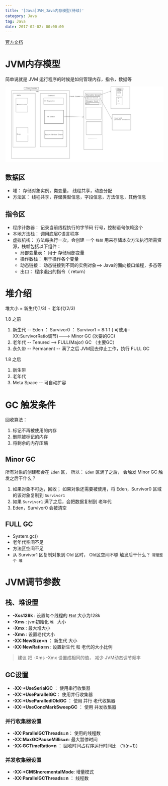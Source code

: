 ```yaml
---
title: '[Java]JVM_Java内存模型(待续)'
category: Java
tag: Java
date: 2017-02-02: 00:00:00
---
```


[官方文档](https://www.oracle.com/webfolder/technetwork/tutorials/obe/java/gc01/index.html)



# JVM内存模型


简单说就是 JVM 运行程序的时候是如何管理内存，指令，数据等

![](/images/jvm.png)



## 数据区

- 堆： 存储对象实例，类变量， 线程共享，动态分配
- 方法区： 线程共享，存储类型信息，字段信息，方法信息，其他信息

## 指令区

- 程序计数器： 记录当前线程执行的字节码 行号，控制语句依赖这个
- 本地方法栈： 调用底层C语言程序
- 虚拟机栈： 方法每执行一次，会创建 一个 `栈帧` 用来存储本次方法执行所需资源，栈帧包括以下组件： 
  - 局部变量表： 用于 存储局部变量
  - 操作数栈： 用于操作各个变量
  - 动态链接： 动态链接到不同的实例对象==> Java的面向接口编程，多态等
  - 出口： 程序退出的指令（ return）

# 堆介绍

堆大小 = 新生代(1/3) + 老年代(2/3)

 1.8 之前
 1. 新生代 --  Eden ： Survivor0 ：  Survivor1 = 8:1:1 ( 可使用–XX:SurvivorRatio调节)--->  Minor GC (次要的GC)
 2. 老年代 --  Tenured --> FULL(Major) GC （主要GC）
 3. 永久带 --  Permanent -- 满了之后 JVM回去停止工作，执行 FULL GC
  
 1.8 之后
 1. 新生带
 2. 老年代
 3. Meta Space -- 可自动扩容
 
# GC 触发条件

回收算法： 
1. 标记不再被使用的内存
2. 删除被标记的内存
3. 将剩余的内存压缩

## Minor GC

所有对象的创建都会在  `Eden` 区， 所以： `Eden` 区满了之后， 会触发 Minor GC
触发之后干什么？
1. 如果对象不可达，回收； 如果对象还需要被使用，将 Eden，Survivor0 区域的该对象复制到  `Survivor1`
2. 如果 `Survivor1` 满了之后，会把数据复制到 老年代
3. Eden，Survivor0 会被清空

## FULL GC

- System.gc()
- 老年代空间不足
- 方法区空间不足
- 从 Survivor1 区复制对象到 Old 区时， Old区空间不够
触发后干什么？  `清理整个 堆`  

# JVM调节参数

##  栈、堆设置

-  **-Xss128k**  : 设置每个线程的  `栈帧`  大小为128k
-  **-Xms** : jvm初始化  `堆 ` 大小
- **-Xmx** :  最大堆大小
- **-Xmn** : 设置老代大小
- **-XX:NewSize=n** ： 新生代 大小
- **-XX:NewRatio=n** : 设置新生代 和 老代的大小比例

> 建议 把 -Xms  -Xmx 设置成相同的值， 减少 JVM动态调节频率

## GC设置

- **-XX:+UseSerialGC** ： 使用串行收集器
- **-XX:+UseParallelGC**： 使用并行收集器
- **-XX:+UseParalledlOldGC** ： 使用 并行 老代收集器
- **-XX:+UseConcMarkSweepGC** ： 使用 并发收集器

### 并行收集器设置

- **-XX:ParallelGCThreads=n**： 使用的线程数
- **-XX:MaxGCPauseMillis=n**: 最大暂停时间
- **-XX:GCTimeRatio=n** ： 回收时间占程序运行时间比  （1/(n+1)）

### 并发收集器设置

- **-XX:+CMSIncrementalMode**: 增量模式
- **-XX:ParallelGCThreads=n** ： 线程数
